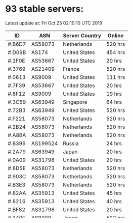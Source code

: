 # 93 stable servers:

Latest update at: Fri Oct 25 02:10:10 UTC 2019

| ID | ASN | Server Country | Online |
| -- | --- | -------------- | ------ |
| #.B6D7 | AS58073 | Netherlands | 520 hrs |
| #.D09B | AS174 | United States | 454 hrs |
| #.1F0E | AS53667 | United States | 20 hrs |
| #.3769 | AS21409 | France | 520 hrs |
| #.0613 | AS9009 | United States | 111 hrs |
| #.7F39 | AS53667 | United States | 20 hrs |
| #.8F12 | AS9009 | United States | 19 hrs |
| #.3C59 | AS63949 | Singapore | 64 hrs |
| #.72B3 | AS63949 | United States | 520 hrs |
| #.F221 | AS58073 | Netherlands | 520 hrs |
| #.2B24 | AS58073 | Netherlands | 520 hrs |
| #.A8BA | AS58073 | Netherlands | 520 hrs |
| #.B396 | AS199524 | Russia | 24 hrs |
| #.2A79 | AS63949 | Japan | 20 hrs |
| #.0A09 | AS31798 | United States | 20 hrs |
| #.8D5E | AS58073 | Netherlands | 520 hrs |
| #.903C | AS58073 | Netherlands | 520 hrs |
| #.B3E3 | AS58073 | Netherlands | 520 hrs |
| #.82AA | AS35913 | United States | 45 hrs |
| #.8216 | AS35913 | United States | 40 hrs |
| #.BF82 | AS31798 | United States | 20 hrs |
| #.140F | AS9009 | Japan | 522 hrs |
| #.E515 | AS16276 | France | 82 hrs |
| #.F7E6 | AS35913 | United States | 27 hrs |
| #.7E77 | AS49392 | Russia | 26 hrs |
| #.EECC | AS63949 | United States | 133 hrs |
| #.4C5B | AS63949 | United States | 520 hrs |
| #.9872 | AS51659 | Russia | 30 hrs |
| #.AFDE | AS35913 | United States | 82 hrs |
| #.995E | AS35913 | United States | 82 hrs |
| #.E4DA | AS63949 | United States | 34 hrs |
| #.6DA9 | AS63949 | United States | 30 hrs |
| #.19CA | AS58073 | Netherlands | 475 hrs |
| #.02E7 | AS58073 | Netherlands | 475 hrs |
| #.D645 | AS58073 | Netherlands | 475 hrs |
| #.6364 | AS58073 | Netherlands | 475 hrs |
| #.A5BF | AS58073 | Netherlands | 475 hrs |
| #.8E29 | AS58073 | Netherlands | 475 hrs |
| #.92CC | AS49392 | Russia | 26 hrs |
| #.7647 | AS63949 | United States | 43 hrs |
| #.07E1 | AS199524 | Russia | 62 hrs |
| #.98DC | AS49392 | Russia | 24 hrs |
| #.AC62 | AS63949 | United States | 78 hrs |
| #.9FC3 | AS53889 | United States | 520 hrs |
| #.76DC | AS63949 | United States | 37 hrs |
| #.EC5D | AS63949 | United States | 267 hrs |
| #.42A0 | AS63949 | Japan | 520 hrs |
| #.65DE | AS63949 | United States | 50 hrs |
| #.0690 | AS63949 | United States | 63 hrs |
| #.0252 | AS63949 | United States | 19 hrs |
| #.E00D | AS58073 | Netherlands | 520 hrs |
| #.0F28 | AS58073 | Netherlands | 520 hrs |
| #.013D | AS58073 | Netherlands | 520 hrs |
| #.3988 | AS63949 | Germany | 72 hrs |
| #.1385 | AS58073 | Netherlands | 520 hrs |
| #.D1F4 | AS63949 | United States | 26 hrs |
| #.7F1D | AS63949 | Singapore | 520 hrs |
| #.9B86 | AS63949 | United States | 520 hrs |
| #.1AFA | AS63949 | United States | 520 hrs |
| #.E171 | AS35913 | United States | 82 hrs |
| #.3806 | AS202422 | Turkey | 82 hrs |
| #.83FA | AS40065 | United States | 82 hrs |
| #.A34B | AS14745 | United States | 82 hrs |
| #.F770 | AS16509 | Japan | 21 hrs |
| #.43DD | AS51659 | Russia | 39 hrs |
| #.55B3 | AS58073 | Netherlands | 330 hrs |
| #.EDDB | AS9009 | United Kingdom | 82 hrs |
| #.8FEC | AS53667 | United States | 88 hrs |
| #.BDB1 | AS35913 | United States | 82 hrs |
| #.84D2 | AS24282 | Japan | 35 hrs |
| #.6D70 | AS58073 | Netherlands | 78 hrs |
| #.D736 | AS58073 | Netherlands | 72 hrs |
| #.8C67 | AS51659 | Russia | 36 hrs |
| #.B7EE | AS58073 | Netherlands | 221 hrs |
| #.537D | AS58073 | Netherlands | 72 hrs |
| #.9AC4 | AS58073 | Netherlands | 72 hrs |
| #.B914 | AS58073 | Netherlands | 72 hrs |
| #.E0CF | AS63949 | Germany | 186 hrs |
| #.1019 | AS58073 | Netherlands | 72 hrs |
| #.A0E2 | AS58073 | Netherlands | 72 hrs |
| #.AEB3 | AS17511 | Japan | 42 hrs |
| #.3524 | AS54600 | United States | 161 hrs |
| #.1579 | AS58073 | Netherlands | 72 hrs |
| #.43FE | AS17511 | Japan | 25 hrs |
| #.98D6 | AS4694 | Japan | 24 hrs |
| #.DD8E | AS54600 | United States | 161 hrs |
| #.7CCE | AS20473 | Australia | 72 hrs |
| #.FBA9 | AS63949 | United Kingdom | 94 hrs |
| #.5055 | AS20473 | France | 72 hrs |
| #.67D1 | AS54600 | United States | 21 hrs |
| #.2414 | AS63949 | United Kingdom | 94 hrs |
| #.FE73 | AS49392 | Russia | 15 hrs |
| #.8FE0 | AS49392 | Russia | 24 hrs |

